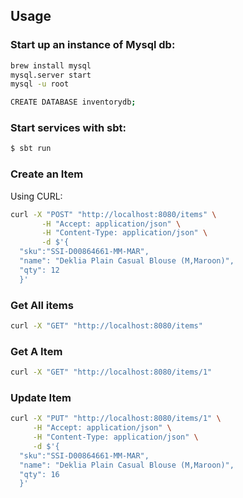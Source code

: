 
## Usage

### Start up an instance of Mysql db:

```sh
brew install mysql
mysql.server start
mysql -u root

CREATE DATABASE inventorydb;
```


### Start services with sbt:

```sh
$ sbt run
```


### Create an Item

Using CURL:

```sh
curl -X "POST" "http://localhost:8080/items" \
       -H "Accept: application/json" \
       -H "Content-Type: application/json" \
       -d $'{
  "sku":"SSI-D00864661-MM-MAR",
  "name": "Deklia Plain Casual Blouse (M,Maroon)",
  "qty": 12
  }'
```

### Get All items


```sh
curl -X "GET" "http://localhost:8080/items"
```

### Get A Item

```sh
curl -X "GET" "http://localhost:8080/items/1"
```

### Update Item



```sh
curl -X "PUT" "http://localhost:8080/items/1" \
     -H "Accept: application/json" \
     -H "Content-Type: application/json" \
     -d $'{
  "sku":"SSI-D00864661-MM-MAR",
  "name": "Deklia Plain Casual Blouse (M,Maroon)",
  "qty": 16
  }'
```

